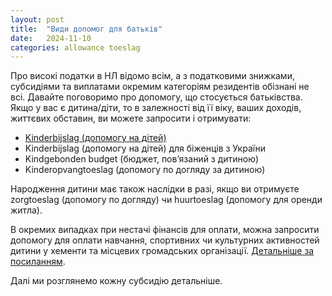 ```yaml
---
layout: post
title:  "Види допомог для батьків"
date:   2024-11-10
categories: allowance toeslag
---
```

Про високі податки в НЛ відомо всім, а з податковими знижками, субсидіями та виплатами окремим категоріям резидентів обізнані не всі.
Давайте поговоримо про допомогу, що стосується батьківства.
Якщо у вас є дитина/діти, то в залежності від її віку, ваших доходів, життєвих обставин, ви можете запросити і отримувати:
- [Kinderbijslag (допомогу на дітей)](https://blog.taxua.nl/allowance/toeslag/kinderbijslag/2024/11/11/kinderbijslag.html)
- Kinderbijslag (допомогу на дітей) для біженців з України
- Kindgebonden budget (бюджет, пов’язаний з дитиною)
- Kinderopvangtoeslag (допомогу по догляду за дитиною)

Народження дитини має також наслідки в разі, якщо ви отримуєте zorgtoeslag (допомогу по догляду) чи huurtoeslag (допомогу для оренди житла).

В окремих випадках при нестачі фінансів для оплати, можна запросити допомогу для оплати навчання, спортивних чи культурних активностей дитини у хементи та місцевих громадських організації. [Детальніше за посиланням](https://www.samenvoorallekinderen.nl).

Далі ми розглянемо кожну субсидію детальніше.